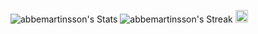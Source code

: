 ![abbemartinsson's Stats](https://github-readme-stats.vercel.app/api?username=abbemartinsson&theme=tokyonight&show_icons=true&hide_border=true&count_private=true)
![abbemartinsson's Streak](https://github-readme-streak-stats.herokuapp.com/?user=abbemartinsson&theme=tokyonight&hide_border=true)
<a href="https://www.linkedin.com/in/albin-martinsson-b80a97277/">
  <img src="https://i.sstatic.net/gVE0j.png" alt="Linkedin" width="20" />
</a>

